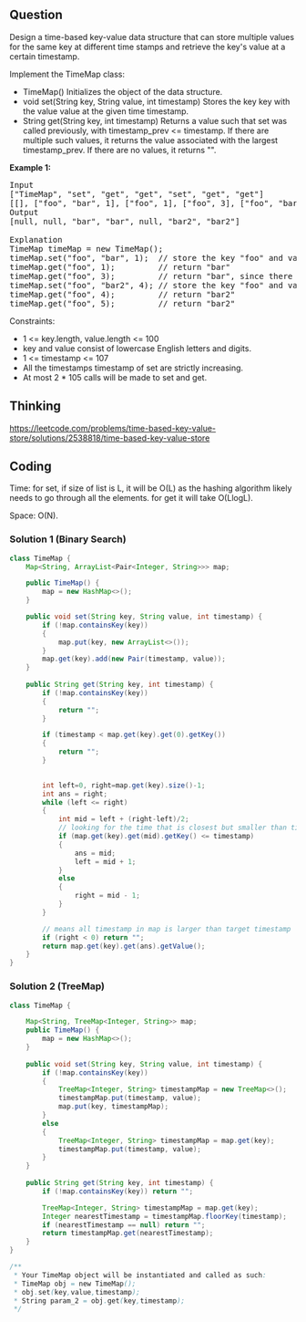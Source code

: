 ## Question
Design a time-based key-value data structure that can store multiple values for the same key at different time stamps and retrieve the key's value at a certain timestamp.  
  
Implement the TimeMap class:  
  
* TimeMap() Initializes the object of the data structure.
* void set(String key, String value, int timestamp) Stores the key key with the value value at the given time timestamp.
* String get(String key, int timestamp) Returns a value such that set was called previously, with timestamp_prev <= timestamp. If there are multiple such values, it returns the value associated with the largest timestamp_prev. If there are no values, it returns "".  
  
**Example 1:**
<pre>
Input
["TimeMap", "set", "get", "get", "set", "get", "get"]
[[], ["foo", "bar", 1], ["foo", 1], ["foo", 3], ["foo", "bar2", 4], ["foo", 4], ["foo", 5]]
Output
[null, null, "bar", "bar", null, "bar2", "bar2"]

Explanation
TimeMap timeMap = new TimeMap();
timeMap.set("foo", "bar", 1);  // store the key "foo" and value "bar" along with timestamp = 1.
timeMap.get("foo", 1);         // return "bar"
timeMap.get("foo", 3);         // return "bar", since there is no value corresponding to foo at timestamp 3 and timestamp 2, then the only value is at timestamp 1 is "bar".
timeMap.set("foo", "bar2", 4); // store the key "foo" and value "bar2" along with timestamp = 4.
timeMap.get("foo", 4);         // return "bar2"
timeMap.get("foo", 5);         // return "bar2"
</pre>

Constraints:  
* 1 <= key.length, value.length <= 100
* key and value consist of lowercase English letters and digits.
* 1 <= timestamp <= 107
* All the timestamps timestamp of set are strictly increasing.
* At most 2 * 105 calls will be made to set and get.

## Thinking
https://leetcode.com/problems/time-based-key-value-store/solutions/2538818/time-based-key-value-store


## Coding
Time: for set, if size of list is L, it will be O(L) as the hashing algorithm likely needs to go through all the elements.
for get it will take O(LlogL).

Space: O(N).

### Solution 1 (Binary Search)
```java
class TimeMap {
    Map<String, ArrayList<Pair<Integer, String>>> map;

    public TimeMap() {
        map = new HashMap<>();
    }

    public void set(String key, String value, int timestamp) {
        if (!map.containsKey(key))
        {
            map.put(key, new ArrayList<>());
        }
        map.get(key).add(new Pair(timestamp, value));
    }
    
    public String get(String key, int timestamp) {
        if (!map.containsKey(key))
        {
            return "";
        }

        if (timestamp < map.get(key).get(0).getKey())
        {
            return "";
        }

        
        int left=0, right=map.get(key).size()-1;
        int ans = right;
        while (left <= right)
        {
            int mid = left + (right-left)/2;
            // looking for the time that is closest but smaller than timestamp
            if (map.get(key).get(mid).getKey() <= timestamp)
            {
                ans = mid;
                left = mid + 1;
            }
            else
            {
                right = mid - 1;
            }
        }

        // means all timestamp in map is larger than target timestamp
        if (right < 0) return "";
        return map.get(key).get(ans).getValue();
    }
}

```

### Solution 2 (TreeMap)
```java
class TimeMap {

    Map<String, TreeMap<Integer, String>> map;
    public TimeMap() {
        map = new HashMap<>();
    }
    
    public void set(String key, String value, int timestamp) {
        if (!map.containsKey(key))
        {
            TreeMap<Integer, String> timestampMap = new TreeMap<>();
            timestampMap.put(timestamp, value);
            map.put(key, timestampMap);
        }
        else
        {
            TreeMap<Integer, String> timestampMap = map.get(key);
            timestampMap.put(timestamp, value);
        }
    }
    
    public String get(String key, int timestamp) {
        if (!map.containsKey(key)) return "";

        TreeMap<Integer, String> timestampMap = map.get(key);
        Integer nearestTimestamp = timestampMap.floorKey(timestamp);
        if (nearestTimestamp == null) return "";
        return timestampMap.get(nearestTimestamp);
    }
}

/**
 * Your TimeMap object will be instantiated and called as such:
 * TimeMap obj = new TimeMap();
 * obj.set(key,value,timestamp);
 * String param_2 = obj.get(key,timestamp);
 */
```